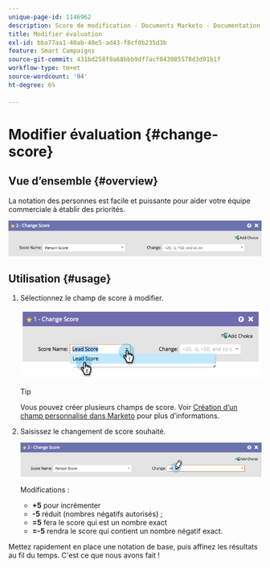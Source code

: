 ```yaml
---
unique-page-id: 1146962
description: Score de modification - Documents Marketo - Documentation du produit
title: Modifier évaluation
exl-id: bba77aa1-40ab-40e5-ad43-f8cf0b235d3b
feature: Smart Campaigns
source-git-commit: 431bd258f9a68bbb9df7acf043085578d3d91b1f
workflow-type: tm+mt
source-wordcount: '94'
ht-degree: 6%

---
```


# Modifier évaluation {#change-score}

## Vue d’ensemble {#overview}

La notation des personnes est facile et puissante pour aider votre équipe commerciale à établir des priorités.

![](assets/flowstep-changescore.png)

## Utilisation {#usage}

1. Sélectionnez le champ de score à modifier.

   ![](assets/image2014-9-22-11-3a7-3a31.png)

   >[!TIP]
   >
   >Vous pouvez créer plusieurs champs de score. Voir [Création d’un champ personnalisé dans Marketo](/help/marketo/product-docs/administration/field-management/create-a-custom-field-in-marketo.md) pour plus d’informations.

1. Saisissez le changement de score souhaité.

   ![](assets/flowstep-changescoretype.png)

   Modifications :

   * **+5** pour incrémenter
   * **-5** réduit (nombres négatifs autorisés) ;
   * **=5** fera le score qui est un nombre exact
   * **=-5** rendra le score qui contient un nombre négatif exact.

Mettez rapidement en place une notation de base, puis affinez les résultats au fil du temps. C&#39;est ce que nous avons fait !
